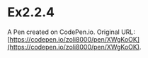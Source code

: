 # Ex2.2.4

A Pen created on CodePen.io. Original URL: [https://codepen.io/zoli8000/pen/XWgKoOK](https://codepen.io/zoli8000/pen/XWgKoOK).


